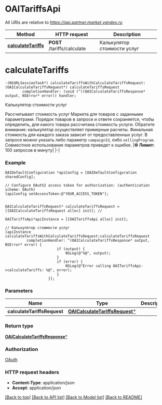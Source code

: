 # OAITariffsApi

All URIs are relative to *https://api.partner.market.yandex.ru*

Method | HTTP request | Description
------------- | ------------- | -------------
[**calculateTariffs**](OAITariffsApi.md#calculatetariffs) | **POST** /tariffs/calculate | Калькулятор стоимости услуг


# **calculateTariffs**
```objc
-(NSURLSessionTask*) calculateTariffsWithCalculateTariffsRequest: (OAICalculateTariffsRequest*) calculateTariffsRequest
        completionHandler: (void (^)(OAICalculateTariffsResponse* output, NSError* error)) handler;
```

Калькулятор стоимости услуг

Рассчитывает стоимость услуг Маркета для товаров с заданными параметрами. Порядок товаров в запросе и ответе сохраняется, чтобы определить, для какого товара рассчитана стоимость услуги.  Обратите внимание: калькулятор осуществляет примерные расчеты. Финальная стоимость для каждого заказа зависит от предоставленных услуг.  В запросе можно указать либо параметр `campaignId`, либо `sellingProgram`. Совместное использование параметров приведет к ошибке.  |**⚙️ Лимит:** 100 запросов в минуту| |-| 

### Example
```objc
OAIDefaultConfiguration *apiConfig = [OAIDefaultConfiguration sharedConfig];

// Configure OAuth2 access token for authorization: (authentication scheme: OAuth)
[apiConfig setAccessToken:@"YOUR_ACCESS_TOKEN"];


OAICalculateTariffsRequest* calculateTariffsRequest = [[OAICalculateTariffsRequest alloc] init]; // 

OAITariffsApi*apiInstance = [[OAITariffsApi alloc] init];

// Калькулятор стоимости услуг
[apiInstance calculateTariffsWithCalculateTariffsRequest:calculateTariffsRequest
          completionHandler: ^(OAICalculateTariffsResponse* output, NSError* error) {
                        if (output) {
                            NSLog(@"%@", output);
                        }
                        if (error) {
                            NSLog(@"Error calling OAITariffsApi->calculateTariffs: %@", error);
                        }
                    }];
```

### Parameters

Name | Type | Description  | Notes
------------- | ------------- | ------------- | -------------
 **calculateTariffsRequest** | [**OAICalculateTariffsRequest***](OAICalculateTariffsRequest.md)|  | 

### Return type

[**OAICalculateTariffsResponse***](OAICalculateTariffsResponse.md)

### Authorization

[OAuth](../README.md#OAuth)

### HTTP request headers

 - **Content-Type**: application/json
 - **Accept**: application/json

[[Back to top]](#) [[Back to API list]](../README.md#documentation-for-api-endpoints) [[Back to Model list]](../README.md#documentation-for-models) [[Back to README]](../README.md)

